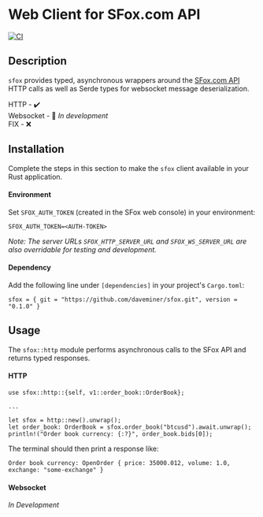 # Web Client for SFox.com API

[![CI](https://github.com/daveminer/sfox/actions/workflows/test.yml/badge.svg)](https://github.com/daveminer/sfox/actions/workflows/test.yml)


## Description  
`sfox` provides typed, asynchronous wrappers around the [SFox.com API](https://docs.sfox.com/) HTTP calls
as well as Serde types for websocket message deserialization.  

HTTP - :heavy_check_mark:  
Websocket  - 🌱  _In development_  
FIX - :x:

## Installation

Complete the steps in this section to make the `sfox` client available in your Rust application. 

#### Environment

Set `SFOX_AUTH_TOKEN` (created in the SFox web console) in your environment:    
```
SFOX_AUTH_TOKEN=<AUTH-TOKEN>
```

_Note: The server URLs `SFOX_HTTP_SERVER_URL` and `SFOX_WS_SERVER_URL` are also overridable for testing and development._

#### Dependency

Add the following line under ```[dependencies]``` in your project's `Cargo.toml`:  
```
sfox = { git = "https://github.com/daveminer/sfox.git", version = "0.1.0" }
```

## Usage

The ```sfox::http``` module performs asynchronous calls to the SFox API and returns typed responses.

#### HTTP

```
use sfox::http::{self, v1::order_book::OrderBook};

...

let sfox = http::new().unwrap();
let order_book: OrderBook = sfox.order_book("btcusd").await.unwrap();
println!("Order book currency: {:?}", order_book.bids[0]);
```

The terminal should then print a response like:
```
Order book currency: OpenOrder { price: 35000.012, volume: 1.0, exchange: "some-exchange" }
```

#### Websocket

_In Development_
